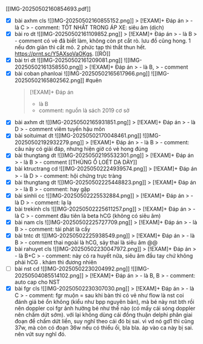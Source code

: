 [[IMG-20250502160854693.pdf]]

- [x] bài axhm cls
      ![[IMG-20250502160855152.png]]
        > [!EXAM]+ Đáp án
        > - là C
        > - comment: TỐT NHẤT TRONG ÁP XE: siêu âm (dịch)
- [x] bài ro dt
      ![[IMG-20250502161109852.png]]
        > [!EXAM]+ Đáp án
        > - là B
        > - comment có vẻ đã biết làm, không còn pt cắt rò. lưu đồ cũng hong. 1 nếu đơn giản thì cắt mỏ. 2 phức tạp thì thắt thun hết. https://prnt.sc/Y5AXsoVaOKgs. [[RÒ]]
- [x] bài tri dt
      ![[IMG-20250502161209081.png]]
      ![[IMG-20250502161358550.png]]
        > [!EXAM]+ Đáp án
        > - là B, 
        > - comment 
- [x] bài coban phanloai
	![[IMG-20250502165617966.png]]
	![[IMG-20250502165802562.png]]
	#quên
	> [!EXAM]+ Đáp án
	> - là B
	> - comment: nguồn là sách 2019 cơ sở
- [x] bài axhm dt
      ![[IMG-20250502165931851.png]]
        > [!EXAM]+ Đáp án
        > - là D
        > - comment viêm tuyến hậu môn
- [x] bài soituimat dt
      ![[IMG-20250502170048461.png]]
      ![[IMG-20250502192932279.png]]
        > [!EXAM]+ Đáp án
        > - là B
        > - comment: câu này có giải đáp, nhưng hiện giờ có vẻ hong đúng
- [x] bài thungtang dt
      ![[IMG-20250502195532301.png]]
        > [!EXAM]+ Đáp án
        > - là B
        > - comment [[THỦNG Ổ LOÉT DẠ DÀY]]
- [x] bài ktructrang cd
      ![[IMG-20250502224939574.png]]
        > [!EXAM]+ Đáp án
        > - là D
        > - comment: hội chứng trực tràng
- [x] bài thungtang dt
      ![[IMG-20250502225448823.png]]
        > [!EXAM]+ Đáp án
        > - là B
        > - comment: hay gặp
- [x] bài sinhli cc
      ![[IMG-20250502225532884.png]]
        > [!EXAM]+ Đáp án
        > - là D
        > - comment: lạ lạ
- [x] bài trekinh cls
      ![[IMG-20250502225611257.png]]
        > [!EXAM]+ Đáp án
        > - là C
        > - comment đâu tiên là beta hCG (không có siêu âm)
- [x] bài nam cls
      ![[IMG-20250502225727709.png]]
        > [!EXAM]+ Đáp án
        > - là  B
        > - comment: tái phát là cấy
- [x] bài tntc dt
      ![[IMG-20250502225938549.png]]
        > [!EXAM]+ Đáp án
        > - là B
        > - comment thai ngoài là hCG, sảy thai là siêu âm @@
- [x] bài rahuyet cls
      ![[IMG-20250502230047972.png]]
        > [!EXAM]+ Đáp án
        > - là B+C
        > - comment: này có ra huyết nữa, siêu âm đầu tay chứ không phải hCG . khám thì đương nhiên
- [ ] bài nst cd
      ![[IMG-20250502230204992.png]]
      ![[IMG-20250504085514102.png]]
        > [!EXAM]+ Đáp án
        > - là B, B
        > - comment: auto cap cho NST
- [x] bài fgr cls
      ![[IMG-20250502230307030.png]]
        > [!EXAM]+ Đáp án
        > - là C
        > - comment: fgr muộn = sau khi bàn thì có vẻ như flow là nst coi đánh giá bé ổn không (kiểu như bpp nguyên bản), mà bé này nst bth rồi nên doppler coi fgr ảnh hưởng bé như thế nào (có mấy cái sóng doppler nên chấm dứt sớm). với lại không dùng cái đồng thuận delphi phân giai đoạn để chấm dứt liền, suy nghĩ theo cái đó bị sai. vì vd nó gd1 thì cũng 37w, mà còn có đoạn 36w nếu có thiểu ối, bla bla. áp vào ca này bị sai. nên vứt suy nghĩ đó.